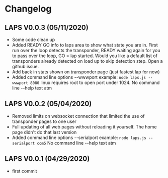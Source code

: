 # Changelog

## LAPS V0.0.3 (05/11/2020)

* Some code clean up
* Added READY GO info to laps area to show what state you are in. First run over the loop detects the transponder, READY waiting again for you to pass over the loop, GO = lap started. Would you like a default list of transponders already detected on load up to skip detection step. Open a github issue.
* Add back in stats shown on transponder page (just fastest lap for now)
* Added command line options --wwwport  example: `node laps.js --wwwport 8080` linux requires root to open port under 1024. No command line --help text atm

## LAPS V0.0.2 (05/04/2020)

* Removed limits on websocket connection that limited the use of transponder pages to one user
* Full updating of all web pages without reloading it yourself. The home page didn't do that last version
* Added command line options --serialport  example: `node laps.js --serialport com5` No command line --help text atm

## LAPS V0.0.1 (04/29/2020)

* first commit
